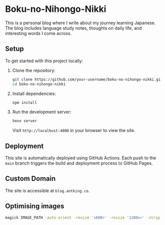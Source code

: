 # Boku-no-Nihongo-Nikki

This is a personal blog where I write about my journey learning Japanese. The blog includes language study notes, thoughts on daily life, and interesting words I come across.

## Setup

To get started with this project locally:

1. Clone the repository:

   ```bash
   git clone https://github.com/your-username/boku-no-nihongo-nikki.git
   cd boku-no-nihongo-nikki
   ```

2. Install dependencies:

   ```bash
   npm install
   ```

3. Run the development server:

   ```bash
   hexo server
   ```

   Visit `http://localhost:4000` in your browser to view the site.

## Deployment

This site is automatically deployed using GitHub Actions. Each push to the `main` branch triggers the build and deployment process to GitHub Pages.

## Custom Domain

The site is accessible at `blog.antking.co`.

## Optimising images

```bash
magick IMAGE_PATH -auto-orient -resize 'x600>' -resize '1200x>' -strip -quality 85 OUTPUT_PATH.webp
```

